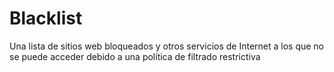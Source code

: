 [Title]: # (Lista negra)
[Order]: # (13)

# Blacklist 

Una lista de sitios web bloqueados y otros servicios de Internet a los que no se puede acceder debido a una política de filtrado restrictiva